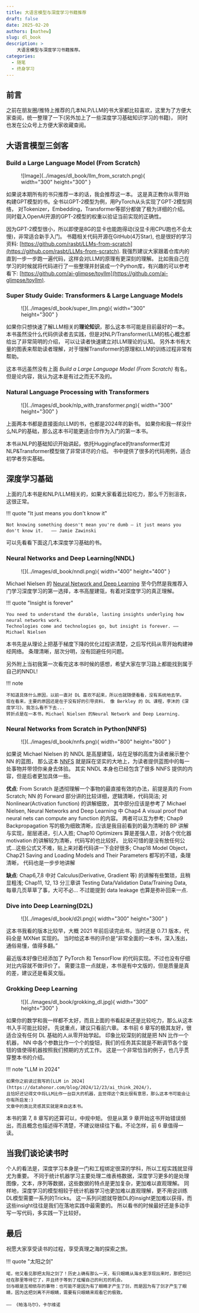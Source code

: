 ```yaml
---
title: 大语言模型与深度学习书籍推荐
draft: false
date: 2025-02-20
authors: [mathew]
slug: dl_book
description: >
    大语言模型与深度学习书籍推荐。
categories:
  - 随笔
  - 终身学习
---
```


## 前言

之前在朋友圈/推特上推荐的几本NLP/LLM的书大家都比较喜欢，这里为了方便大家查阅，统一整理了一下(另外加上了一些深度学习基础知识学习的书籍)，
同时也发在公众号上方便大家收藏查阅。

<!-- more -->

## 大语言模型三剑客

### Build a Large Language Model (From Scratch)

<figure markdown="span">
  ![Image](../images/dl_book/llm_from_scratch.png){ width="300" height="300" }
</figure>

如果说本期所有的书只推荐一本的话，我会推荐这一本。
这是真正教你从零开始构建GPT模型的书。全书以GPT-2模型为例，用PyTorch从头实现了GPT-2模型网络，
对Tokenizer，Embedding，Transformer等部分都做了极为详细的介绍。
同时载入OpenAI开源的GPT-2模型的权重以验证当前实现的正确性。

因为GPT-2模型很小，所以即使是8G的显卡也能跑得动(没显卡用CPU跑也不会太慢)，非常适合新手入门。
书籍相关代码开源在GitHub(4万Star), 也是很好的学习资料: [https://github.com/rasbt/LLMs-from-scratch](https://github.com/rasbt/LLMs-from-scratch).
我强烈建议大家跟着仓库内的直到一步一步跑一遍代码，这样会对LLM的原理有更深刻的理解。
比如我自己在学习的时候就将代码进行了一些整理并封装成一个Python库，有兴趣的可以参考看下: [https://github.com/ai-glimpse/toyllm](https://github.com/ai-glimpse/toyllm).


### Super Study Guide: Transformers & Large Language Models

<figure markdown="span">
  ![](../images/dl_book/super_llm.png){ width="300" height="300" }
</figure>

如果你只想快速了解LLM相关的**理论知识**，那么这本书可能是目前最好的一本。
本书虽然没什么代码供读者去实践，但是对NLP/Transformer/LLM的核心概念都给出了非常简明的介绍， 可以让读者快速建立对LLM理论的认知。
另外本书有大量的图表来帮助读者理解，对于理解Transformer的原理和LLM的训练过程非常有帮助。

这本书远虽然没有上面 *Build a Large Language Model (From Scratch)* 有名，但是论内容，我认为这本是有过之而无不及的。

### Natural Language Processing with Transformers


<figure markdown="span">
  ![](../images/dl_book/nlp_with_transformer.png){ width="300" height="300" }
</figure>

上面两本书都是直接面向LLM的书，也都是2024年的新书。
如果你和我一样没什么NLP的基础，那么这本书可能更适合你作为入门的第一本书。

本书从NLP的基础知识开始讲起，依托Huggingface的transformer库对NLP&Transformer模型做了非常详尽的介绍。
书中提供了很多的代码用例，适合初学者夯实基础。

## 深度学习基础

上面的几本书是和NLP/LLM相关的，如果大家看着比较吃力，那么千万别沮丧，这很正常。

!!! quote "It just means you don't know it"

    Not knowing something doesn't mean you're dumb — it just means you don't know it.   —— Jamie Zawinski

可以先看看下面这几本深度学习基础的书。


### Neural Networks and Deep Learning(NNDL)

<figure markdown="span">
  ![](../images/dl_book/nndl.png){ width="400" height="400" }
</figure>


Michael Nielsen 的 [Neural Network and Deep Learning](http://neuralnetworksanddeeplearning.com/index.html)
至今仍然是我推荐入门学习深度学习的第一选择，本书高屋建瓴，有着对深度学习的真正理解。

!!! quote "Insight is forever"

    You need to understand the durable, lasting insights underlying how neural networks work.
    Technologies come and technologies go, but insight is forever. —— Michael Nielsen


本书先是从理论上把基于梯度下降的优化过程讲清楚，之后写代码从零开始构建神经网络。
条理清晰，层次分明，没有回避任何问题。

另外附上当初我第一次看完这本书时候的感想，希望大家在学习路上都能找到属于自己的NNDL!

!!! note

    不知道具体什么原因，以前一直对 DL 喜欢不起来，所以也就随便看看，没有系统地去学。
    现在看来，主要的原因还是在于没有好的引导资料， 像 Berkley 的 DL 课程，李沐的《深度学习》，我怎么看不下去...
    转折点是在一本书，Michael Nielsen 的Neural Network and Deep Learning.


### Neural Networks from Scratch in Python(NNFS)

<figure markdown="span">
  ![](../images/dl_book/nnfs.png){ width="800" height="800" }
</figure>


如果说 Michael Nielsen 的 NNDL 是高屋建瓴，站在足够的高度为读者展示整个 NN 的蓝图，
那么这本 [NNFS](https://nnfs.io/) 就是踩在坚实的大地上，为读者提供蓝图中的每一处事物并带领你亲身去体验。
其实 NNDL 本身也已经包含了很多 NNFS 提供的内容，但是后者更加具体一些。

**优点**: From Scratch 是透彻理解一个事物的最直接有效的办法，前提是真的 From Scratch;
NN 的 Forward 部分讲的比较详细，逻辑清晰，代码简洁; 对 Nonlinear(Activation function) 的讲解细致，
其中部分应该是参考了 Michael Nielsen, Neural Networks and Deep Learning 中
Chap4 A visual proof that neural nets can compute any function 的内容。
两者可以互为参考; Chap9 Backpropagation 写的极为细致清晰，应该是我目前看到的最为清晰的 BP 讲解与实现，层层递进，引人入胜;
Chap10 Optimizers 算是差强人意，对各个优化器 motivation 的讲解较为清晰，代码写的也比较好。
比较可惜的是没有放任何公式...这些公式又不难，贴上来对着代码讲一下会好很多;
Chap18 Model Object，Chap21 Saving and Loading Models and Their Parameters 都写的不错，条理清晰， 代码也是一步步地讲解

**缺点**: Chap6,7,8 中对 Calculus(Derivative, Gradient 等) 的讲解有些繁琐，且稍显粗浅;
Chap11, 12, 13 分三章讲 Testing Data/Validation Data/Training Data, 每章几页草草了事，大可不必...
不过能提到 data leakage 也算是弥补回来一点.

### Dive into Deep Learning(D2L)

<figure markdown="span">
  ![](../images/dl_book/d2l.png){ width="300" height="300" }
</figure>

这本书我看的版本比较早，大概 2021 年前后读完此书，当时还是 0.7.1 版本，代码全是 MXNet 实现的。
当时给这本书的评价是“非常全面的一本书，深入浅出，通俗易懂，值得多翻。”

最近版本好像已经添加了 PyTorch 和 TensorFlow 的代码实现。不过也没有仔细对比内容就不做评价了。
需要注意一点就是，本书是有中文版的，但是质量是真的差，建议还是看英文版。


### Grokking Deep Learning

<figure markdown="span">
  ![](../images/dl_book/grokking_dl.jpg){ width="300" height="300" }
</figure>

如果你的数学和我一样都不太好，而且上面的书看起来还是比较吃力，那么从这本书入手可能比较好。
先说重点，建议只看前六章。 本书前 6 章写的极其友好，很适合没有任何 DL 基础的人从零开始学起。
印象比较深刻的就是把 NN 比作一个机器， NN 中各个参数比作一个个的旋钮，我们的任务其实就是不断调节各个旋钮的值使得机器按照我们预期的方式工作。
这是一个非常恰当的例子，也几乎贯穿整本书的介绍。

!!! note "LLM in 2024"

    如果你之前读过我写的[LLM in 2024](https://datahonor.com/blog/2024/12/23/ai_think_2024/)，
    且恰好还记得文中将LLM比作一台巨大的机器，且觉得这个类比很有意思，那么这本书可能会让你有所启发:)
    文章中的类比灵感其实就是来自这本书。

本书的第 7, 8 章写的还算可以，中规中矩。
但是从第 9 章开始这书开始错误频出，而且概念也描述得不清楚，不建议继续往下看。不论怎样，前 6 章值得一读。


## 当我们谈论读书时

个人的看法是，深度学习本身是一门和工程绑定很深的学科，所以工程实践就显得尤为重要。
不同于统计机器学习主要处理二维表格数据，深度学习更多的是处理图像，文本，序列等数据，这些数据的特点是更加复杂，更加难以直观理解。
同样地，深度学习的模型相较于统计机器学习也更加难以直观理解，更不用说训练DL模型需要一系列的Tricks。
这一系列问题就导致DL的insight更加难以获得，而这些insight往往是我们在落地实践中最需要的。
所以看书的时候最好还是多动手写一写代码，多实践一下比较好。


## 最后

祝愿大家享受读书的过程，享受真理之海的探索之旅。

!!! quote "太阳之剑"

    喏，他又看见那把太阳之剑了！历史上确有那么一天，有只眼睛从海水里浮现出来时，那把剑已经在那里等待它了，并且终于等到了炫耀自己的利刃的机会。
    剑与眼是互相依存的事物：也可能不是因为有了眼睛才产生了剑，而是因为有了剑才产生了眼睛，因为这把剑离不开眼睛，需要有只眼睛来观看它的极致。

    —— 《帕洛马尔》，卡尔维诺
